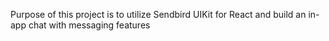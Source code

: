 Purpose of this project is to utilize Sendbird UIKit for React and build an in-app chat with messaging features

